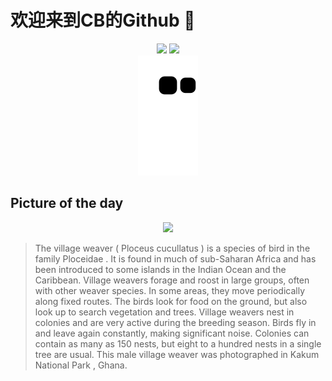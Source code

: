 
# 欢迎来到CB的Github 👋

<div align="center">
  <img height="137px" src="https://github-readme-stats.vercel.app/api?username=SuperCB&show_icons=true&theme=radical" />
  <img height="137px" src="https://github-readme-stats.vercel.app/api/top-langs/?username=SuperCB&hide_title=true&hide_border=true&layout=compact&langs_count=6&text_color=000&icon_color=fff" />
</div>


<div align="center">
    <img src="./contribution-snake/github-contribution-grid-snake.svg" />
</div>



## Picture of the day
<div align="center">
  <img width=400px src="https://upload.wikimedia.org/wikipedia/commons/thumb/4/45/Village_weaver_%28Ploceus_cucullatus_cucullatus%29_male_with_leaf.jpg/495px-Village_weaver_%28Ploceus_cucullatus_cucullatus%29_male_with_leaf.jpg" />
</div>

>The  village weaver  ( Ploceus cucullatus ) is a species of bird in the family  Ploceidae . It is found in much of sub-Saharan Africa and has been  introduced  to some islands in the Indian Ocean and the Caribbean. Village weavers forage and  roost  in large groups, often with other weaver species. In some areas, they move periodically along fixed routes. The birds look for food on the ground, but also look up to search vegetation and trees. Village weavers nest in colonies and are very active during the breeding season. Birds fly in and leave again constantly, making significant noise. Colonies can contain as many as 150 nests, but eight to a hundred nests in a single tree are usual. This male village weaver was photographed in  Kakum National Park , Ghana.


